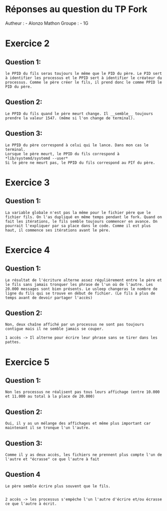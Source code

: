 # Réponses au question du TP Fork 

Autheur : 
    - Alonzo Mathon 
Groupe : 
    - 1G

# Exercice 2

## Question 1:

    le PPID du fils seras toujours le même que le PID du père. Le PID sert à identifier les processus et le PPID sert à identifier le créateur du processus. Comme le père créer le fils, il prend donc le comme PPID le PID du père.     

## Question 2:

    Le PPID du fils quand le père meurt change. Il __semble__ toujours prendre la valeur 1547. (même si l'on change de terminal).

## Question 3:

    Le PPID du père correspond à celui qui le lance. Dans mon cas le terminal.
    Lorsque le père meurt, le PPID du fils correspond à *lib/systemd/systemd --user*
    Si le père ne meurt pas, le PPID du fils correspond au PIf du père. 

# Exercice 3

## Question 1:

    La variable globale n'est pas la même pour le fichier père que le fichier fils. On l'as dupliqué en même temps pendant le fork. Quand on fait les itérations, le fils semble toujours commencer en avance. On pourrait l'expliquer par sa place dans le code. Comme il est plus haut, il commence ses itérations avant le père. 

# Exercice 4 

## Question 1:
    Le résultat de l'écriture alterne assez régulièrement entre le père et le fils sans jamais tronquer les phrase de l'un où de l'autre. Les 20.000 messages sont bien présents. Le usleep changeras le nombre de ligne du fils qui se trouve en début de fichier. (Le fils à plus de temps avant de devoir partager l'accès)


## Question 2: 
    Non, deux chaîne affiché par un processus ne sont pas toujours contigue mais il ne semble jamais se couper.

    1 accès -> Il alterne pour écrire leur phrase sans se tirer dans les pattes.

# Exercice 5

## Question 1: 
    Non les processus ne réalisent pas tous leurs affichage (entre 10.000 et 11.000 au total à la place de 20.000)

## Question 2:
    Oui, il y as un mélange des affichages et même plus important car maintenant il se tronque l'un l'autre. 

## Question 3:
    Comme il y as deux accès, les fichiers ne prennent plus compte l'un de l'autre et "écrasse" ce que l'autre à fait 
## Question 4
    Le père semble écrire plus souvent que le fils. 


    2 accès -> les processus s'empèche l'un l'autre d'écrire et/ou écrasse ce que l'autre à écrit. 